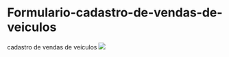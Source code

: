 # Formulario-cadastro-de-vendas-de-veiculos
cadastro de vendas de veículos
![](img/C:\Users\Ryan\OneDrive\Imagens)
